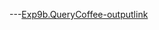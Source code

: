 ---[Exp9b.QueryCoffee-outputlink](https://github.com/Divyaprabhu784/Divya-4AL22CS040--Java/blob/main/Exp9b.QueryCoffeeStartsWithD/Exp9b.Mysql_Query.png)
